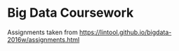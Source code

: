 # Big Data Coursework
Assignments taken from https://lintool.github.io/bigdata-2016w/assignments.html
